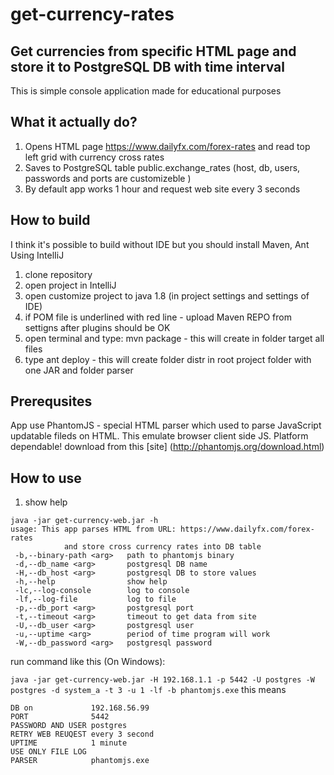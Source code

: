 # get-currency-rates

## Get currencies from specific HTML page and store it to PostgreSQL DB with time interval

This is simple console application made for educational purposes

## What it actually do?

1) Opens HTML page https://www.dailyfx.com/forex-rates and read top left grid with currency cross rates 
2) Saves to PostgreSQL table public.exchange_rates (host, db, users, passwords and ports are customizeble )
3) By default app works 1 hour and request web site every 3 seconds

## How to build
I think it's possible to build without IDE but you should install Maven, Ant
Using IntelIiJ 
1) clone repository 
2) open project in IntelliJ
3) open customize project to java 1.8 (in project settings and settings of IDE)
4) if POM file is underlined with red line - upload Maven REPO from settigns after plugins should be OK
5) open terminal and type: mvn package - this will create in folder target all files
6) type ant deploy - this will create folder distr in root project folder with one JAR and folder parser

## Prerequsites 
 App use PhantomJS - special HTML parser which used to parse JavaScript updatable fileds on HTML. This emulate browser client side JS.
 Platform dependable!
 download from this [site] (http://phantomjs.org/download.html)
 

## How to use 
1) show help
```
java -jar get-currency-web.jar -h
usage: This app parses HTML from URL: https://www.dailyfx.com/forex-rates
            and store cross currency rates into DB table
 -b,--binary-path <arg>   path to phantomjs binary
 -d,--db_name <arg>       postgresql DB name
 -H,--db_host <arg>       postgresql DB to store values
 -h,--help                show help
 -lc,--log-console        log to console
 -lf,--log-file           log to file
 -p,--db_port <arg>       postgresql port
 -t,--timeout <arg>       timeout to get data from site
 -U,--db_user <arg>       postgresql user
 -u,--uptime <arg>        period of time program will work
 -W,--db_password <arg>   postgresql password
 ```
 
run command like this (On Windows):

```java -jar get-currency-web.jar -H 192.168.1.1 -p 5442 -U postgres -W postgres -d system_a -t 3 -u 1 -lf -b phantomjs.exe```
this means
```
DB on             192.168.56.99 
PORT              5442
PASSWORD AND USER postgres
RETRY WEB REUQEST every 3 second
UPTIME            1 minute
USE ONLY FILE LOG 
PARSER            phantomjs.exe
```


